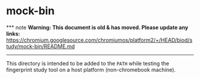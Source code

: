 # mock-bin

*** note
**Warning: This document is old & has moved.  Please update any links:**<br>
https://chromium.googlesource.com/chromiumos/platform2/+/HEAD/biod/study/mock-bin/README.md
***

This directory is intended to be added to the `PATH` while testing the
fingerprint study tool on a host platform (non-chromebook machine).
